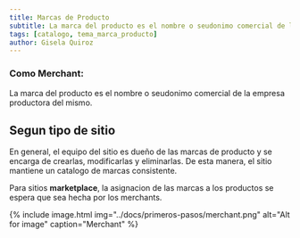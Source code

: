 ```yaml
---
title: Marcas de Producto
subtitle: La marca del producto es el nombre o seudonimo comercial de la empresa productora del mismo.
tags: [catalogo, tema_marca_producto]
author: Gisela Quiroz
---
```


### **Como Merchant:**

La marca del producto es el nombre o seudonimo comercial de la empresa productora del mismo.

## Segun tipo de sitio
En general, el equipo del sitio es dueño de las marcas de producto y se encarga de crearlas, modificarlas y eliminarlas. De esta manera, el sitio mantiene un catalogo de marcas consistente.

Para sitios **marketplace**, la asignacion de las marcas a los productos se espera que sea hecha por los merchants.

{% include image.html img="../docs/primeros-pasos/merchant.png" alt="Alt for image" caption="Merchant" %}
